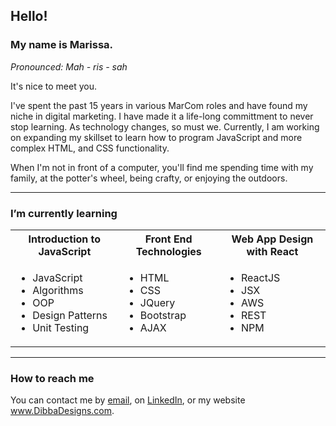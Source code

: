 <h2>Hello!</h2>
<h3>My name is Marissa. </h3>
    <em>Pronounced: Mah - ris - sah</em></p>
    <p>It's nice to meet you.</p>

<p>I've spent the past 15 years in various MarCom roles and have found my niche in digital marketing. I have made it a life-long committment to never stop learning. As technology changes, so must we. Currently, I am working on expanding my skillset to learn how to program JavaScript and more complex HTML, and CSS functionality.</p>
<p>When I'm not in front of a computer, you'll find me spending time with my family, at the potter's wheel, being crafty, or enjoying the outdoors.</p>
<hr>
<h3>I’m currently learning</h3> 
<table><tbody>
    <tr>
        <th>Introduction to JavaScript</th>
        <th>Front End Technologies</th>
        <th>Web App Design with React</th>
    </tr>
    <tr>
        <td>
    <ul><li>JavaScript</li>
        <li>Algorithms</li>
        <li>OOP</li>
        <li>Design Patterns</li>
        <li>Unit Testing</li></ul></td>
        <td>
        <ul><li>HTML</li>
            <li>CSS</li>
            <li>JQuery</li>
            <li>Bootstrap</li>
            <li>AJAX</li></ul></td>
            <td>
        <ul><li>ReactJS</li>
        <li>JSX</li>
        <li>AWS</li>
        <li>REST</li>
            <li>NPM</li></ul></td></tr></tbody></table>
<hr> 
<h3>How to reach me</h3>
<p>You can contact me by <a href="mailto:marissa_dibba@yahoo.com">email</a>, on <a href="https://www.linkedin.com/in/marissadibba/" target="_blank">LinkedIn</a>, or my website <a href="https://dibbadesigns.com" target="_blank">www.DibbaDesigns.com</a>.</p></div>

<!---
Rissa-Jallow/Rissa-Jallow is a ✨ special ✨ repository because its `README.md` (this file) appears on your GitHub profile.
You can click the Preview link to take a look at your changes.
--->
